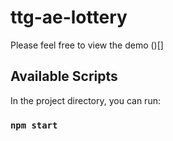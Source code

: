 # ttg-ae-lottery

Please feel free to view the demo ()[]

## Available Scripts

In the project directory, you can run:

### `npm start`
